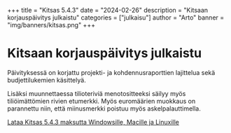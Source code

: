 +++
title = "Kitsas 5.4.3"
date = "2024-02-26"
description = "Kitsaan korjauspäivitys julkaistu"
categories = ["julkaisu"]
author = "Arto"
banner = "img/banners/kitsas.png"
+++  

# Kitsaan korjauspäivitys julkaistu

Päivityksessä on korjattu projekti- ja kohdennusraporttien lajittelua sekä budjettilukemien käsittelyä. 

Lisäksi muunnettaessa tilioteriviä menotositteeksi säilyy myös tiliöimättömien rivien etumerkki. Myös euromäärien muokkaus on parannettu niin, että miinusmerkki poistuu myös askelpalauttimella.


[Lataa Kitsas 5.4.3 maksutta Windowsille, Macille ja Linuxille](/lataa)